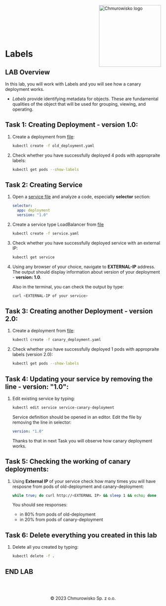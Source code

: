 <img src="../../../img/logo.png" alt="Chmurowisko logo" width="200" align="right">
<br><br>
<br><br>
<br><br>

# Labels
## LAB Overview

In this lab, you will work with Labels and you will see how a canary deployment works.

* *Labels* provide identifying metadata for objects. These are fundamental qualities of the object that will be used for grouping, viewing, and operating.

## Task 1: Creating Deployment - version 1.0:

1. Create a deployment from [file](./files/old_deployment.yaml):
    
    ```bash
    kubectl create -f old_deployment.yaml
    ```

1. Check whether you have successfully deployed 4 pods with appropraite labels:

    ```bash
    kubectl get pods --show-labels
    ```

## Task 2: Creating Service
1. Open a [service file](./files/service.yaml) and analyze a code, especially **selector** section:
    
    ```yaml
    selector:
      app: deployment
      version: "1.0"
    ```
1. Create a service type LoadBalancer from [file](./files/service.yaml)
    
    ```bash
    kubectl create -f service.yaml
    ```

1. Check whether you have successfully deployed service with an external IP:

    ```bash
    kubectl get service
    ```

1. Using any browser of your choice, navigate to **EXTERNAL-IP** address. The output should display information about version of your deployment - **version: 1.0**. 

    Also in the terminal, you can check the output by type:
    ```bash
    curl <EXTERNAL-IP of your service>
    ```

## Task 3: Creating another Deployment - version 2.0:

1. Create a deployment from [file](./files/canary_deployment.yaml):
    
    ```bash
    kubectl create -f canary_deployment.yaml
    ```

1. Check whether you have successfully deployed 1 pods with appropraite labels (version 2.0):

    ```bash
    kubectl get pods --show-labels
    ```

## Task 4: Updating your service by removing the line - version: "1.0":

1. Edit existing service by typing:
    
    ```bash
    kubectl edit service service-canary-deployment
    ```
    Service definition should be opened in an editor. Edit the file by removing the line in selector:
    ```yaml
    version: "1.0"
    ```
    Thanks to that in next Task you will observe how canary deployment works.

## Task 5: Checking the working of canary deployments:
1. Using **External IP** of your service check how many times you will have resposne from pods of old-deployment and canary-deployment:
    
    ```bash
    while true; do curl http://<EXTERNAL IP> && sleep 1 && echo; done
    ```
    You should see responses: 
    - in 80% from pods of old-deployment 
    - in 20% from pods of canary-deployment

## Task 6: Delete everything you created in this lab
1. Delete all you created by typing:
    ```bash
    kubectl delete -f .
    ```
## END LAB

<br><br>

<center><p>&copy; 2023 Chmurowisko Sp. z o.o.<p></center>
